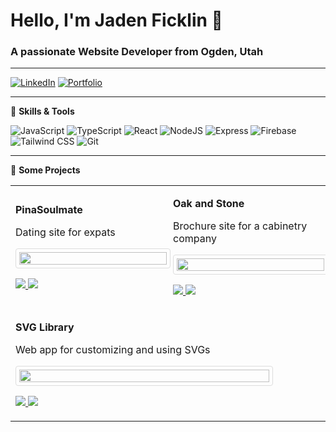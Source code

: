 # Hello, I'm Jaden Ficklin 👋
### A passionate Website Developer from Ogden, Utah

---

[![LinkedIn](https://img.shields.io/badge/LinkedIn-0077B5?style=for-the-badge&logo=linkedin&logoColor=white)](https://www.linkedin.com/in/jaden-ficklin-b1686a21a/)
[![Portfolio](https://img.shields.io/badge/Portfolio-0A0A0A?style=for-the-badge&logo=About.me&logoColor=white)](https://jadenficklin.com/)

---

🔧 **Skills & Tools**

![JavaScript](https://img.shields.io/badge/-JavaScript-yellow?style=flat-square&logo=javascript)
![TypeScript](https://img.shields.io/badge/-TypeScript-blue?style=flat-square&logo=typescript)
![React](https://img.shields.io/badge/-React-black?style=flat-square&logo=react)
![NodeJS](https://img.shields.io/badge/-Node.js-green?style=flat-square&logo=Node.js)
![Express](https://img.shields.io/badge/-Express-lightgrey?style=flat-square&logo=express)
![Firebase](https://img.shields.io/badge/-Firebase-orange?style=flat-square&logo=firebase)
![Tailwind CSS](https://img.shields.io/badge/-Tailwind_CSS-06B6D4?style=flat-square&logo=tailwind-css)
![Git](https://img.shields.io/badge/-Git-black?style=flat-square&logo=git)

---

🚀 **Some Projects**

<table>
  <tr>
    <td width="50%">
      <p><strong>PinaSoulmate</strong></p>
      <p>Dating site for expats</p>
      <img src="https://i.postimg.cc/LXcBTFq4/Screenshot-2023-10-13-152052.png" width="100%" style="border: 1px solid #ddd; border-radius: 4px; padding: 5px; width: 100%; max-width: 400px;"/>
      <p>
        <a href="https://github.com/JadenFicklin/pinaysm" target="_blank">
          <img src="https://img.shields.io/badge/-Github_Repo-100000?style=for-the-badge&logo=github&logoColor=white" />
        </a>
        <a href="https://pinasoulmate.com" target="_blank">
          <img src="https://img.shields.io/badge/-PinaSoulmate_Site-00C7B7?style=for-the-badge&logo=web&logoColor=white" />
        </a>
      </p>
    </td>
    <td width="50%">
      <p><strong>Oak and Stone</strong></p>
      <p>Brochure site for a cabinetry company</p>
      <img src="https://i.postimg.cc/FR54X18j/oakandstone.png" width="100%" style="border: 1px solid #ddd; border-radius: 4px; padding: 5px; width: 100%; max-width: 400px;"/>
      <p>
        <a href="https://github.com/JadenFicklin/Oak-n-stone" target="_blank">
          <img src="https://img.shields.io/badge/-Github_Repo-100000?style=for-the-badge&logo=github&logoColor=white" />
        </a>
        <a href="https://oakandstone.netlify.app/" target="_blank">
          <img src="https://img.shields.io/badge/-OakandStone_Site-00C7B7?style=for-the-badge&logo=web&logoColor=white" />
        </a>
      </p>
    </td>
  </tr>
  <tr>
    <td colspan="2">
      <p><strong>SVG Library</strong></p>
      <p>Web app for customizing and using SVGs</p>
      <img src="https://i.postimg.cc/s21XgBTq/svg.png" width="100%" style="border: 1px solid #ddd; border-radius: 4px; padding: 5px; width: 100%; max-width: 400px;"/>
      <p>
        <a href="https://github.com/JadenFicklin/svg-library" target="_blank">
          <img src="https://img.shields.io/badge/-Github_Repo-100000?style=for-the-badge&logo=github&logoColor=white" />
        </a>
        <a href="https://svg-library.web.app/" target="_blank">
          <img src="https://img.shields.io/badge/-SVG_Site-00C7B7?style=for-the-badge&logo=web&logoColor=white" />
        </a>
      </p>
    </td>
  </tr>
</table>
